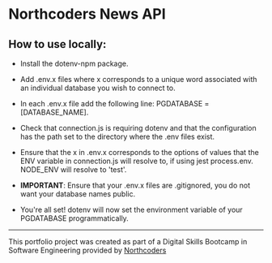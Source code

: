 # Northcoders News API

## **How to use locally**:

- Install the dotenv-npm package.

- Add .env.x files where x corresponds to a unique word associated with an individual database you wish to connect to.

- In each .env.x file add the following line: PGDATABASE = [DATABASE_NAME].

- Check that connection.js is requiring dotenv and that the configuration has the path set to the directory where the .env files exist.

- Ensure that the x in .env.x corresponds to the options of values that the ENV variable in connection.js will resolve to, if using jest process.env. NODE_ENV will resolve to 'test'.

- **IMPORTANT**: Ensure that your .env.x files are .gitignored, you do not want your database names public.

- You're all set! dotenv will now set the environment variable of your PGDATABASE programmatically.

---

This portfolio project was created as part of a Digital Skills Bootcamp in Software Engineering provided by [Northcoders](https://northcoders.com/)
